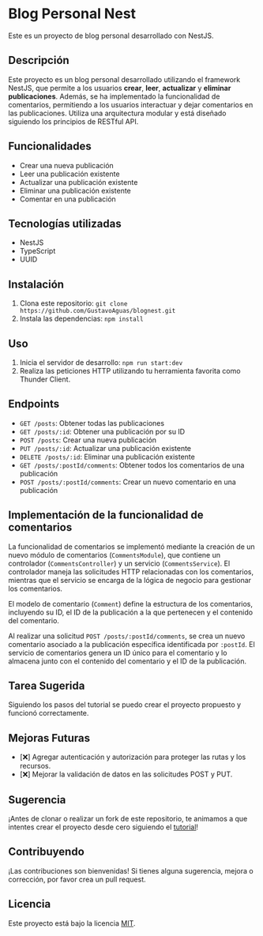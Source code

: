 # Blog Personal Nest

Este es un proyecto de blog personal desarrollado con NestJS.

## Descripción

Este proyecto es un blog personal desarrollado utilizando el framework NestJS, que permite a los usuarios **crear**, **leer**, **actualizar** y **eliminar** **publicaciones**. Además, se ha implementado la funcionalidad de comentarios, permitiendo a los usuarios interactuar y dejar comentarios en las publicaciones. Utiliza una arquitectura modular y está diseñado siguiendo los principios de RESTful API.

## Funcionalidades

- Crear una nueva publicación
- Leer una publicación existente
- Actualizar una publicación existente
- Eliminar una publicación existente
- Comentar en una publicación

## Tecnologías utilizadas

- NestJS
- TypeScript
- UUID

## Instalación

1. Clona este repositorio: `git clone https://github.com/GustavoAguas/blognest.git`
2. Instala las dependencias: `npm install`

## Uso

1. Inicia el servidor de desarrollo: `npm run start:dev`
2. Realiza las peticiones HTTP utilizando tu herramienta favorita como Thunder Client.

## Endpoints

- `GET /posts`: Obtener todas las publicaciones
- `GET /posts/:id`: Obtener una publicación por su ID
- `POST /posts`: Crear una nueva publicación
- `PUT /posts/:id`: Actualizar una publicación existente
- `DELETE /posts/:id`: Eliminar una publicación existente
- `GET /posts/:postId/comments`: Obtener todos los comentarios de una publicación
- `POST /posts/:postId/comments`: Crear un nuevo comentario en una publicación

## Implementación de la funcionalidad de comentarios

La funcionalidad de comentarios se implementó mediante la creación de un nuevo módulo de comentarios (`CommentsModule`), que contiene un controlador (`CommentsController`) y un servicio (`CommentsService`). El controlador maneja las solicitudes HTTP relacionadas con los comentarios, mientras que el servicio se encarga de la lógica de negocio para gestionar los comentarios.

El modelo de comentario (`Comment`) define la estructura de los comentarios, incluyendo su ID, el ID de la publicación a la que pertenecen y el contenido del comentario.

Al realizar una solicitud `POST /posts/:postId/comments`, se crea un nuevo comentario asociado a la publicación específica identificada por `:postId`. El servicio de comentarios genera un ID único para el comentario y lo almacena junto con el contenido del comentario y el ID de la publicación.

## Tarea Sugerida
Siguiendo los pasos del tutorial se puedo crear el proyecto propuesto y funcionó correctamente.

## Mejoras Futuras

- [❌] Agregar autenticación y autorización para proteger las rutas y los recursos.
- [❌] Mejorar la validación de datos en las solicitudes POST y PUT.

## Sugerencia

¡Antes de clonar o realizar un fork de este repositorio, te animamos a que intentes crear el proyecto desde cero siguiendo el [tutorial](tutorial.md)!

## Contribuyendo

¡Las contribuciones son bienvenidas! Si tienes alguna sugerencia, mejora o corrección, por favor crea un pull request.

## Licencia

Este proyecto está bajo la licencia [MIT](LICENSE).
